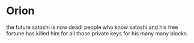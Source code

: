 # Orion
the future
satoshi is now dead!
people who know satoshi and his free fortune has killed him for all those private keys for his many many blocks.
